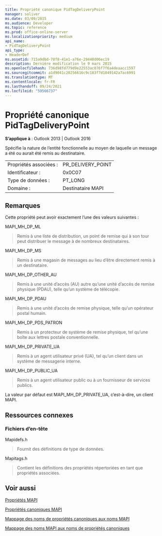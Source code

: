 ```yaml
---
title: Propriété canonique PidTagDeliveryPoint
manager: soliver
ms.date: 03/09/2015
ms.audience: Developer
ms.topic: reference
ms.prod: office-online-server
ms.localizationpriority: medium
api_name:
- PidTagDeliveryPoint
api_type:
- HeaderDef
ms.assetid: 715a9dbd-78f8-41e1-a76e-29448d06ec19
description: Dernière modification le 9 mars 2015
ms.openlocfilehash: 736d98fd779d9e22553ac076f7f6a4deaacc1597
ms.sourcegitcommit: a1d9041c20256616c9c183f7d1049142a7ac6991
ms.translationtype: MT
ms.contentlocale: fr-FR
ms.lasthandoff: 09/24/2021
ms.locfileid: "59566737"
---
```

# <a name="pidtagdeliverypoint-canonical-property"></a>Propriété canonique PidTagDeliveryPoint

  
  
**S’applique à** : Outlook 2013 | Outlook 2016 
  
Spécifie la nature de l’entité fonctionnelle au moyen de laquelle un message a été ou aurait été remis au destinataire. 
  
|||
|:-----|:-----|
|Propriétés associées :  <br/> |PR_DELIVERY_POINT  <br/> |
|Identificateur :  <br/> |0x0C07  <br/> |
|Type de données :  <br/> |PT_LONG  <br/> |
|Domaine :  <br/> |Destinataire MAPI  <br/> |
   
## <a name="remarks"></a>Remarques

Cette propriété peut avoir exactement l’une des valeurs suivantes : 
  
MAPI_MH_DP_ML 
  
> Remis à une liste de distribution, un point de remise qui à son tour peut distribuer le message à de nombreux destinataires.
    
MAPI_MH_DP_MS 
  
> Remis à une magasin de messages au lieu d’être directement remis à un destinataire.
    
MAPI_MH_DP_OTHER_AU 
  
> Remis à une unité d’accès (AU) autre qu’une unité d’accès de remise physique (PDAU), telle qu’un système de télécopie.
    
MAPI_MH_DP_PDAU 
  
> Remis à une unité d’accès de remise physique, telle qu’un opérateur postal humain.
    
MAPI_MH_DP_PDS_PATRON 
  
> Remis à un protecteur de système de remise physique, tel qu’une boîte aux lettres postale conventionnelle.
    
MAPI_MH_DP_PRIVATE_UA 
  
> Remis à un agent utilisateur privé (UA), tel qu’un client dans un système de messagerie interne.
    
MAPI_MH_DP_PUBLIC_UA 
  
> Remis à un agent utilisateur public ou à un fournisseur de services publics.
    
La valeur par défaut est MAPI_MH_DP_PRIVATE_UA, c’est-à-dire, un client MAPI. 
  
## <a name="related-resources"></a>Ressources connexes

### <a name="header-files"></a>Fichiers d’en-tête

Mapidefs.h
  
> Fournit des définitions de type de données.
    
Mapitags.h
  
> Contient les définitions des propriétés répertoriées en tant que propriétés associées.
    
## <a name="see-also"></a>Voir aussi



[Propriétés MAPI](mapi-properties.md)
  
[Propriétés canoniques MAPI](mapi-canonical-properties.md)
  
[Mappage des noms de propriétés canoniques aux noms MAPI](mapping-canonical-property-names-to-mapi-names.md)
  
[Mappage des noms MAPI aux noms de propriétés canoniques](mapping-mapi-names-to-canonical-property-names.md)

